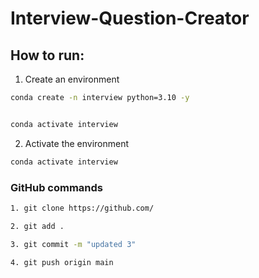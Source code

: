 # Interview-Question-Creator



## How to run:

1. Create an environment

```bash
conda create -n interview python=3.10 -y


conda activate interview

```

2. Activate the environment

```bash
conda activate interview
```

### GitHub commands

```bash
1. git clone https://github.com/

2. git add .

3. git commit -m "updated 3"

4. git push origin main

```